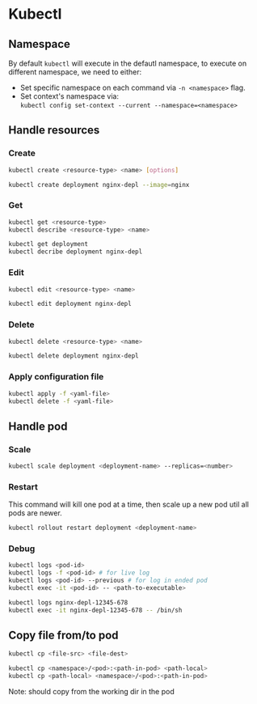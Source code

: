 # Kubectl

## Namespace

By default `kubectl` will execute in the defautl namespace, to execute on different namespace, we need to either:

- Set specific namespace on each command via `-n <namespace>` flag.
- Set context's namespace via:  
 `kubectl config set-context --current --namespace=<namespace>`

## Handle resources

### Create

```sh
kubectl create <resource-type> <name> [options]

kubectl create deployment nginx-depl --image=nginx
```

### Get

```sh
kubectl get <resource-type>
kubectl describe <resource-type> <name>

kubectl get deployment
kubectl decribe deployment nginx-depl
```

### Edit

```sh
kubectl edit <resource-type> <name>

kubectl edit deployment nginx-depl
```

### Delete

```sh
kubectl delete <resource-type> <name>

kubectl delete deployment nginx-depl
```

### Apply configuration file

```sh
kubectl apply -f <yaml-file>
kubectl delete -f <yaml-file>
```

## Handle pod

### Scale

```sh
kubectl scale deployment <deployment-name> --replicas=<number>
```

### Restart

This command will kill one pod at a time, then scale up a new pod util all pods are newer.

```sh
kubectl rollout restart deployment <deployment-name>
```

### Debug

```sh
kubectl logs <pod-id>
kubectl logs -f <pod-id> # for live log
kubectl logs <pod-id> --previous # for log in ended pod
kubectl exec -it <pod-id> -- <path-to-executable>

kubectl logs nginx-depl-12345-678
kubectl exec -it nginx-depl-12345-678 -- /bin/sh
```

## Copy file from/to pod

```sh
kubectl cp <file-src> <file-dest>

kubectl cp <namespace>/<pod>:<path-in-pod> <path-local>
kubectl cp <path-local> <namespace>/<pod>:<path-in-pod>
```

Note: should copy from the working dir in the pod

